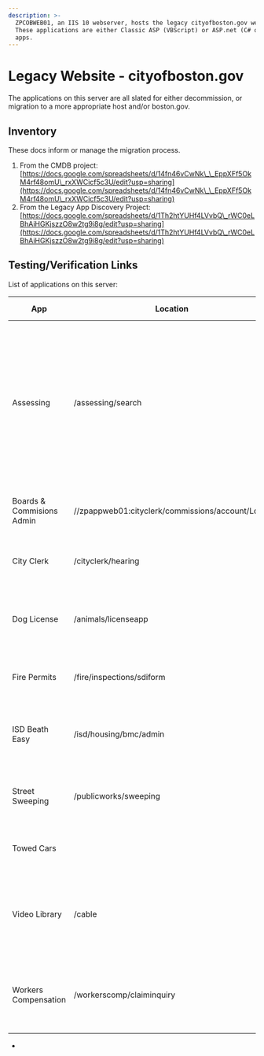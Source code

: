```yaml
---
description: >-
  ZPCOBWEB01, an IIS 10 webserver, hosts the legacy cityofboston.gov website.
  These applications are either Classic ASP (VBScript) or ASP.net (C# or VB.net)
  apps.
---
```


# Legacy Website - cityofboston.gov

The applications on this server are all slated for either decommission, or migration to a more appropriate host and/or boston.gov.&#x20;

## Inventory

These docs inform or manage the migration process.

1. From the CMDB project: [https://docs.google.com/spreadsheets/d/14fn46vCwNk\_\_EppXFf5OkM4rf48omU\_rxXWCicf5c3U/edit?usp=sharing](https://docs.google.com/spreadsheets/d/14fn46vCwNk\_\_EppXFf5OkM4rf48omU\_rxXWCicf5c3U/edit?usp=sharing)
2. From the Legacy App Discovery Project:\
   [https://docs.google.com/spreadsheets/d/1Th2htYUHf4LVvbQ\_rWC0eLBhAiHGKjszzO8w2tg9i8g/edit?usp=sharing](https://docs.google.com/spreadsheets/d/1Th2htYUHf4LVvbQ\_rWC0eLBhAiHGKjszzO8w2tg9i8g/edit?usp=sharing)

## Testing/Verification Links

List of applications on this server:

| App                       | Location                                         | Test Page/Links                                                                                                                                                                                                                                                                                                                                                                                                                                                                                                                                                            | Notes                                                                                       |
| ------------------------- | ------------------------------------------------ | -------------------------------------------------------------------------------------------------------------------------------------------------------------------------------------------------------------------------------------------------------------------------------------------------------------------------------------------------------------------------------------------------------------------------------------------------------------------------------------------------------------------------------------------------------------------------- | ------------------------------------------------------------------------------------------- |
| Assessing                 | /assessing/search                                | <p>use parcel 05204203000 or 0100010000</p><ul><li><a href="https://www.cityofboston.gov/assessing/search">Homepage</a></li><li><a href="https://www.cityofboston.gov/assessing/search/?q=0504203000">Property Search</a> by pid</li><li><a href="https://www.cityofboston.gov/assessing/search/?owner=OLDE%20TOWN%20TEAM%20REALTY%20TRUST">Property Search</a> by owner</li><li><a href="https://www.cityofboston.gov/assessing/search/?pid=0504203000">Property View</a></li><li><a href="http://app01.cityofboston.gov/AssessingMap/?find=0504203000">map</a></li></ul> |                                                                                             |
| Boards & Commisions Admin | //zpappweb01:cityclerk/commissions/account/Login | <ul><li><a href="http://zpappweb01/cityclerk/commissions/account/Login?ReturnUrl=%2Fcityclerk%2Fcommissions%2F">Admin</a></li></ul>                                                                                                                                                                                                                                                                                                                                                                                                                                        | Note this is not on **ZPCOBWEB01**, it is on <mark style="color:red;">**ZPAPPWEB01**</mark> |
| City Clerk                | /cityclerk/hearing                               | <ul><li><a href="https://www.cityofboston.gov/cityclerk/hearing/see.asp?type=ag">Council Meeting Agenda</a></li></ul>                                                                                                                                                                                                                                                                                                                                                                                                                                                      |                                                                                             |
| Dog License               | /animals/licenseapp                              | <ul><li>use tag A-01036 name Juniper</li><li><a href="https://www.cityofboston.gov/animals/licenseapp/Default.aspx">Application</a></li></ul>                                                                                                                                                                                                                                                                                                                                                                                                                              |                                                                                             |
| Fire Permits              | /fire/inspections/sdiform                        | <ul><li><a href="http://documents.boston.gov/images_documents/RPT%20-%20Fleet%20Counselor%20Services_tcm3-8598.pdf">documents</a></li><li><a href="https://www.cityofboston.gov/fire/inspections/sdiform/firerequest.aspx">request form</a></li></ul>                                                                                                                                                                                                                                                                                                                      |                                                                                             |
| ISD Beath Easy            | /isd/housing/bmc/admin                           | <p>Use RichardO / test</p><ul><li><a href="https://www.cityofboston.gov/isd/housing/bmc/admin/login.asp">Admin Login</a></li></ul>                                                                                                                                                                                                                                                                                                                                                                                                                                         |                                                                                             |
| Street Sweeping           | /publicworks/sweeping                            | <ul><li><a href="https://www.cityofboston.gov/publicworks/sweeping/">Search</a></li><li><a href="https://www.cityofboston.gov/publicworks/sweeping/lyris.asp?email=lisaur1@yahoo.com&#x26;date=04/17/2023">Email Alerts</a></li><li><a href="https://localhost/publicworks/sweeping/admin/Default.aspx">Admin</a></li></ul>                                                                                                                                                                                                                                                |                                                                                             |
| Towed Cars                |                                                  | <p>use plate </p><ul><li><a href="https://www.cityofboston.gov/towing/search/">Search</a></li></ul>                                                                                                                                                                                                                                                                                                                                                                                                                                                                        |                                                                                             |
| Video Library             | /cable                                           | <p>Use "street" and "Public Works"</p><ul><li><a href="https://www.cityofboston.gov/cable/video_library.asp">Search</a></li><li><a href="https://www.cityofboston.gov/cable/video_library.asp?id=57241">Example Video</a></li></ul>                                                                                                                                                                                                                                                                                                                                        |                                                                                             |
| Workers Compensation      | /workerscomp/claiminquiry                        | <p>Login details in dashlane</p><ul><li><a href="https://www.cityofboston.gov/workerscomp/claiminquiry/">Homepage</a></li><li><a href="https://www.cityofboston.gov/workerscomp/claiminquiry/login.aspx">Admin Login</a></li></ul>                                                                                                                                                                                                                                                                                                                                         |                                                                                             |

*

